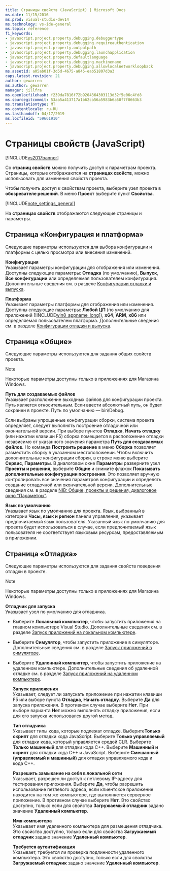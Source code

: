 ```yaml
---
title: Страницы свойств (JavaScript) | Microsoft Docs
ms.date: 11/15/2016
ms.prod: visual-studio-dev14
ms.technology: vs-ide-general
ms.topic: reference
f1_keywords:
- javascript.project.property.debugging.debuggertype
- javascript.project.property.debugging.requireauthentication
- javascript.project.property.outputpath
- javascript.project.property.debugging.launchapplication
- javascript.project.property.defaultlanguage
- javascript.project.property.debugging.machinename
- javascript.project.property.debugging.allowlocalnetworkloopback
ms.assetid: a05ab01f-3d5d-4675-a845-eab51807d3a3
caps.latest.revision: 21
author: gewarren
ms.author: gewarren
manager: jillfra
ms.openlocfilehash: f239da7816f72b9204364303113d32f5e06c4fd8
ms.sourcegitcommit: 53aa5a413717a1b62ca56a5983b6a50f7f0663b3
ms.translationtype: MT
ms.contentlocale: ru-RU
ms.lasthandoff: 04/17/2019
ms.locfileid: "59661910"
---
```

# <a name="property-pages-javascript"></a>Страницы свойств (JavaScript)
[!INCLUDE[vs2017banner](../../includes/vs2017banner.md)]

Со **страниц свойств** можно получить доступ к параметрам проекта. Страницы, которые отображаются на **страницах свойств**, можно использовать для изменения свойств проекта.  
  
 Чтобы получить доступ к свойствам проекта, выберите узел проекта в **обозревателе решений**. В меню **Проект** выберите пункт **Свойства**.  
  
 [!INCLUDE[note_settings_general](../../includes/note-settings-general-md.md)]  
  
 На **страницах свойств** отображаются следующие страницы и параметры.  
  
## <a name="configuration-and-platform-page"></a>Страница «Конфигурация и платформа»  
 Следующие параметры используются для выбора конфигурации и платформы с целью просмотра или внесения изменений.  
  
 **Конфигурация**  
 Указывает параметры конфигурации для отображения или изменения. Доступны следующие параметры: **Отладка** (по умолчанию), **Выпуск**, **Все конфигурации** или определяемая пользователем конфигурация. Дополнительные сведения см. в разделе [Конфигурации отладки и выпуска](http://msdn.microsoft.com/0440b300-0614-4511-901a-105b771b236e).  
  
 **Платформа**  
 Указывает параметры платформы для отображения или изменения. Доступны следующие параметры: **Любой ЦП** (по умолчанию для приложений [!INCLUDE[win8_appname_long](../../includes/win8-appname-long-md.md)]), **x64**, **ARM**, **x86** или определяемая пользователем платформа. Дополнительные сведения см. в разделе [Конфигурации отладки и выпуска](http://msdn.microsoft.com/0440b300-0614-4511-901a-105b771b236e).  
  
## <a name="general-page"></a>Страница «Общие»  
 Следующие параметры используются для задания общих свойств проекта.  
  
> [!NOTE]
>  Некоторые параметры доступны только в приложениях для Магазина Windows.  
  
 **Путь для создаваемых файлов**  
 Указывает расположение выходных файлов для конфигурации проекта. Путь является относительным. Если ввести абсолютный путь, он будет сохранен в проекте. Путь по умолчанию — bin\Debug.  
  
 Если выбраны упрощенные конфигурации сборки, система проекта определяет, следует выполнять построение отладочной или окончательной версии. При выборе пунктов **Отладка**, **Начать отладку** (или нажатии клавиши F5) сборка помещается в расположение отладки независимо от указанного значения параметра **Путь для создаваемых файлов**. Но команда **Построить решение** в меню **Сборка** позволяет разместить сборку в указанном местоположении. Чтобы включить дополнительные конфигурации сборки, в строке меню выберите **Сервис**, **Параметры**. В диалоговом окне **Параметры** разверните узел **Проекты и решения**, выберите **Общие** и снимите флажок **Показывать дополнительные конфигурации построения**. Это позволяет вручную контролировать все значения параметров конфигурации и определять создание отладочной или окончательной версии. Дополнительные сведения см. в разделе [NIB: Общие, проекты и решения, диалоговое окно "Параметры"](http://msdn.microsoft.com/8f8e37e8-b28d-4b13-bfeb-ea4d3312aeca).  
  
 **Язык по умолчанию**  
 Указывает язык по умолчанию для проекта. Язык, выбранный в категории **Часы, язык и регион** панели управления, указывает предпочитаемый язык пользователя. Указанный язык по умолчанию для проекта будет использоваться в случае, если предпочитаемый язык пользователя не соответствует языковым ресурсам, предоставляемым в приложении.  
  
## <a name="debug-page"></a>Страница «Отладка»  
 Следующие параметры используются для задания свойств поведения отладки в проекте.  
  
> [!NOTE]
>  Некоторые параметры доступны только в приложениях для Магазина Windows.  
  
 **Отладчик для запуска**  
 Указывает узел по умолчанию для отладчика.  
  
- Выберите **Локальный компьютер**, чтобы запустить приложения на главном компьютере Visual Studio. Дополнительные сведения см. в разделе [Запуск приложений на локальном компьютере](http://go.microsoft.com/fwlink/?LinkId=234912).  
  
- Выберите **Симулятор**, чтобы запустить приложение в симуляторе. Дополнительные сведения см. в разделе [Запуск приложений в симуляторе](http://go.microsoft.com/fwlink/?LinkId=234913).  
  
- Выберите **Удаленный компьютер**, чтобы запустить приложение на удаленном компьютере. Дополнительные сведения об удаленной отладке см. в разделе [Запуск приложений на удаленном компьютере](http://go.microsoft.com/fwlink/?LinkId=234914).  
  
  **Запуск приложения**  
  Указывает, следует ли запускать приложение при нажатии клавиши F5 или выборе пункта **Отладка**, **Начать отладку**. Выберите **Да** для запуска приложения. В противном случае выберите **Нет**. При выборе варианта **Нет** можно выполнять отладку приложения, если для его запуска использовался другой метод.  
  
  **Тип отладчика**  
  Указывает типы кода, которые подлежат отладке. Выберите**Только скрипт** для отладки кода JavaScript. Выберите **Только управляемый** для отладки кода, который управляется средой CLR. Выберите **Только машинный** для отладки кода C++. Выберите **Машинный и скрипт** для отладки кода C++ и JavaScript. Выберите **Смешанный (управляемый и машинный)** для отладки управляемого кода и кода C++.  
  
  **Разрешить замыкание на себя в локальной сети**  
  Указывает, разрешен ли доступ к петлевому IP-адресу для тестирования приложения. Выберите **Да**, чтобы разрешить использование петлевого адреса, если клиентское приложение находится на том же компьютере, где выполняется серверное приложение. В противном случае выберите **Нет**. Это свойство доступно, только если для свойства **Загружаемый отладчик** задано значение **Удаленный компьютер**.  
  
  **Имя компьютера**  
  Указывает имя удаленного компьютера для размещения отладчика. Это свойство доступно, только если для свойства **Загружаемый отладчик** задано значение **Удаленный компьютер**.  
  
  **Требуется аутентификация**  
  Указывает, требуется ли проверка подлинности удаленного компьютера. Это свойство доступно, только если для свойства **Загружаемый отладчик** задано значение **Удаленный компьютер**.
